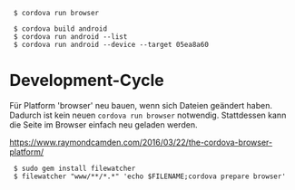 
     $ cordova run browser

     $ cordova build android
     $ cordova run android --list
     $ cordova run android --device --target 05ea8a60


# Development-Cycle

Für Platform 'browser' neu bauen, wenn sich Dateien geändert haben.
Dadurch ist kein neuen `cordova run browser` notwendig.
Stattdessen kann die Seite im Browser einfach neu geladen werden.

https://www.raymondcamden.com/2016/03/22/the-cordova-browser-platform/

     $ sudo gem install filewatcher
     $ filewatcher "www/**/*.*" 'echo $FILENAME;cordova prepare browser'


